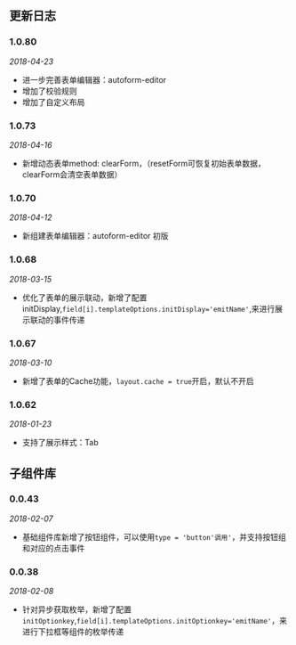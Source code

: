 ## 更新日志

### 1.0.80
*2018-04-23*

+ 进一步完善表单编辑器：autoform-editor
+ 增加了校验规则
+ 增加了自定义布局

### 1.0.73
*2018-04-16*

+ 新增动态表单method: clearForm，（resetForm可恢复初始表单数据，clearForm会清空表单数据）

### 1.0.70
*2018-04-12*

+ 新组建表单编辑器：autoform-editor 初版

### 1.0.68
*2018-03-15*

+ 优化了表单的展示联动，新增了配置initDisplay,`field[i].templateOptions.initDisplay='emitName'`,来进行展示联动的事件传递

### 1.0.67
*2018-03-10*

+ 新增了表单的Cache功能，`layout.cache = true`开启，默认不开启

### 1.0.62
*2018-01-23*

+ 支持了展示样式：Tab


## 子组件库

### 0.0.43
*2018-02-07*

+ 基础组件库新增了按钮组件，可以使用`type = 'button'调用'`，并支持按钮组和对应的点击事件


### 0.0.38
*2018-02-08*

+ 针对异步获取枚举，新增了配置`initOptionkey`,`field[i].templateOptions.initOptionkey='emitName'`，来进行下拉框等组件的枚举传递





